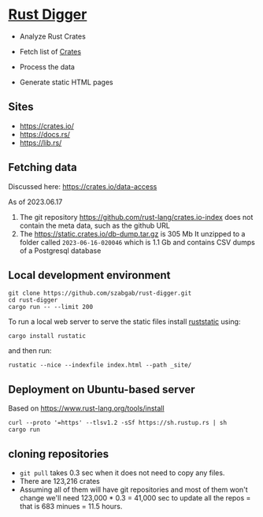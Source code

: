 # [Rust Digger](https://rust-digger.code-maven.com/)

* Analyze Rust Crates

* Fetch list of [Crates](https://crates.io/)
* Process the data
* Generate static HTML pages

## Sites

* https://crates.io/
* https://docs.rs/
* https://lib.rs/

## Fetching data

Discussed here: https://crates.io/data-access

As of 2023.06.17

1. The git repository https://github.com/rust-lang/crates.io-index does not contain the meta data, such as the github URL
1. The https://static.crates.io/db-dump.tar.gz is 305 Mb It unzipped to a folder called `2023-06-16-020046` which is 1.1 Gb and contains CSV dumps of a Postgresql database


## Local development environment

```
git clone https://github.com/szabgab/rust-digger.git
cd rust-digger
cargo run -- --limit 200
```

To run a local web server to serve the static files install [ruststatic](https://github.com/szabgab/rustatic) using:

```
cargo install rustatic
```


and then run:

```
rustatic --nice --indexfile index.html --path _site/
```


## Deployment on Ubuntu-based server

Based on https://www.rust-lang.org/tools/install
```
curl --proto '=https' --tlsv1.2 -sSf https://sh.rustup.rs | sh
cargo run
```

## cloning repositories

* `git pull` takes 0.3 sec when it does not need to copy any files.
* There are  123,216 crates
* Assuming all of them will have git repositories and most of them won't change we'll need
  123,000 * 0.3 = 41,000 sec to update all the repos = that is 683 minues = 11.5 hours.


